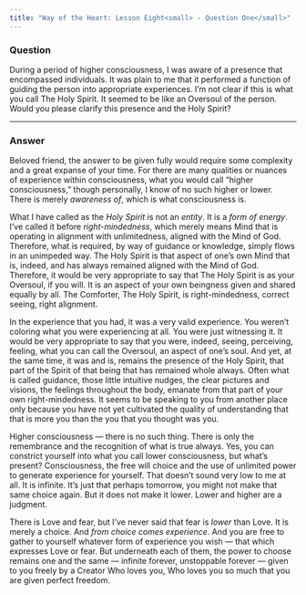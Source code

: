 ```yaml
---
title: "Way of the Heart: Lesson Eight<small> - Question One</small>"
---
```


### Question

During a period of higher consciousness, I was aware of a
presence that encompassed individuals. It was plain to me that it
performed a function of guiding the person into appropriate experiences.
I’m not clear if this is what you call The Holy Spirit. It seemed to be
like an Oversoul of the person. Would you please clarify this presence
and the Holy Spirit?

---

### Answer

Beloved friend, the answer to be given fully would require some
complexity and a great expanse of your time. For there are many
qualities or nuances of experience within consciousness, what you would
call “higher consciousness,” though personally, I know of no such higher
or lower. There is merely *awareness of*, which is what consciousness is.

What I have called as the *Holy Spirit* is not an *entity*. It is a *form of
energy*. I’ve called it before *right-mindedness*, which merely means Mind
that is operating in alignment with unlimitedness, aligned with the Mind
of God. Therefore, what is required, by way of guidance or knowledge,
simply flows in an unimpeded way. The Holy Spirit is that aspect of
one’s own Mind that is, indeed, and has always remained aligned with the
Mind of God. Therefore, it would be very appropriate to say that The
Holy Spirit is as your Oversoul, if you will. It is an aspect of your
own beingness given and shared equally by all. The Comforter, The Holy
Spirit, is right-mindedness, correct seeing, right alignment.

In the experience that you had, it was a very valid experience. You
weren’t coloring what you were experiencing at all. You were just
witnessing it. It would be very appropriate to say that you were,
indeed, seeing, perceiving, feeling, what you can call the Oversoul, an
aspect of one’s soul. And yet, at the same time, it was and is, remains
the presence of the Holy Spirit, that part of the Spirit of that being
that has remained whole always. Often what is called guidance, those
little intuitive nudges, the clear pictures and visions, the feelings
throughout the body, emanate from that part of your own
right-mindedness. It seems to be speaking to you from another place only
because you have not yet cultivated the quality of understanding that
that is more you than the you that you thought was you.

Higher consciousness — there is no such thing. There is only the
remembrance and the recognition of what is true always. Yes, you can
constrict yourself into what you call lower consciousness, but what’s
present? Consciousness, the free will choice and the use of unlimited
power to generate experience for yourself. That doesn’t sound very low
to me at all. It is infinite. It’s just that perhaps tomorrow, you might
not make that same choice again. But it does not make it lower. Lower
and higher are a judgment.

There is Love and fear, but I’ve never said that fear is *lower* than
Love. It is merely a choice. And *from choice comes experience*. And you
are free to gather to yourself whatever form of experience you wish —
that which expresses Love or fear. But underneath each of them, the
power to choose remains one and the same — infinite forever, unstoppable
forever — given to you freely by a Creator Who loves you, Who loves you
so much that you are given perfect freedom.

